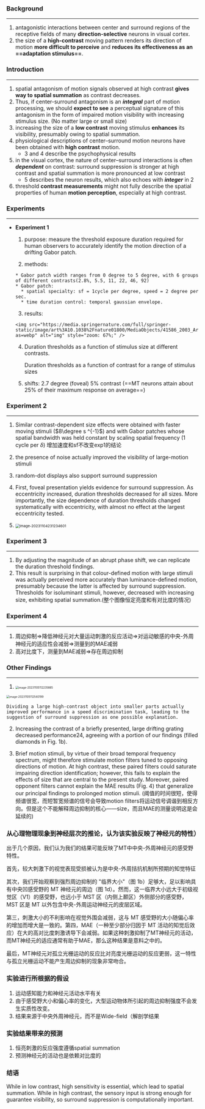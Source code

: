 ### Background

---

1. antagonistic interactions between center and surround regions of the receptive fields of many **direction-selective** neurons in visual cortex.
2. the size of a **high-contrast** moving pattern renders its direction of motion **more difficult to perceive** and **reduces its effectiveness as an ==adaptation stimulus==**.

### Introduction

---

1. spatial antagonism of motion signals observed at high contrast **gives way to spatial summation** as  contrast decreases. 
2. Thus, if center-surround antagonism is an ***integral*** part of motion processing, we should **expect to see** a perceptual signature of this antagonism in the form of impaired motion visibility with increasing stimulus size. (No matter large or small size)
3. increasing the size of a **low contrast** moving stimulus **enhances** its visibility, presumably owing to spatial summation. 
4. physiological descriptions of center–surround motion neurons have been obtained with **high contrast** 
	motion.
	* 3 and 4 describe the psychophysical results
5. in the visual cortex, the nature of center–surround interactions is often ***dependent*** on contrast: surround suppression is stronger at high contrast and spatial summation is more pronounced at low contrast
	* 5 describes the neuron results, which also echoes with ***integer*** in 2
6. threshold **contrast measurements** might not fully describe the spatial properties of human **motion perception**, especially at high contrast.

### Experiments

---

* **Experiment 1**

	1. purpose: measure the threshold exposure duration required for human observers to accurately identify the motion direction of a drifting Gabor patch.

	2. methods: 

	  * Gabor patch width ranges from 0 degree to 5 degree, with 6 groups of different contrasts(2.8%, 5.5, 11, 22, 46, 92)
	  * Gabor patch:
	  	* spatial specialty: sf = 1cycle per degree, speed = 2 degree per sec.
	  	* time duration control: temporal gaussian envelope.

	3. results:

	  <img src="https://media.springernature.com/full/springer-static/image/art%3A10.1038%2Fnature01800/MediaObjects/41586_2003_Article_BFnature01800_Fig1_HTML.jpg?as=webp" alt="img" style="zoom: 67%;" />
	
	4. Duration thresholds as a function of stimulus size at different contrasts. 
	
	   Duration thresholds as a function of contrast for a range of stimulus sizes
	
	5. shifts: 2.7 degree (foveal)
	   	5% contrast (==MT neurons attain about 25% of their maximum response on average==)

### Experiment 2

---

1. Similar contrast-dependent size effects were obtained with faster moving stimuli ($8\degree s ^{-1}$) and with Gabor patches whose spatial bandwidth was held constant by scaling spatial frequency (1 cycle
    per $\delta$) 增加速度和sf不改变exp1的结论

2. the presence of noise actually improved the visibility of large-motion stimuli

3. random-dot displays also support surround suppression

4. First, foveal presentation yields evidence for surround suppression. As eccentricity increased, duration thresholds decreased for all sizes.
     More importantly, the size dependence of duration thresholds changed systematically with eccentricity, with almost no effect at the largest eccentricity tested.
5. <img src="D:\data\notes\心理学\心理学实验编程\蔡永春\文献阅读\image-20231104231234601.png" alt="image-20231104231234601" style="zoom:67%;" />



### Experiment 3

---

1. By adjusting the magnitude of an abrupt phase shift, we can replicate the duration threshold findings.
2. This result is surprising in that colour-defined motion with large stimuli was actually perceived more accurately than luminance-defined motion, presumably because the latter is affected by surround suppression. Thresholds for isoluminant stimuli, however, decreased with increasing size, exhibiting spatial summation.(整个图像恒定亮度和有对比度的情况)

### Experiment 4

---

1. 周边抑制=>降低神经元对大量运动刺激的反应活动=>对运动敏感的中央-外周神经元的适应性会减弱=>测量到的MAE减弱
2. 高对比度下，测量到MAE减弱=>存在周边抑制

### Other Findings

---

1. <img src="D:\data\notes\心理学\心理学实验编程\蔡永春\文献阅读\image-20231105112235665.png" alt="image-20231105112235665" style="zoom: 50%;" />

<img src="D:\data\notes\心理学\心理学实验编程\蔡永春\文献阅读\image-20231105112540199.png" alt="image-20231105112540199" style="zoom:50%;" />

	Dividing a large high-contrast object into smaller parts actually improved performance in a speed discrimination task, leading to the suggestion of surround suppression as one possible explanation. 

2. Increasing the contrast of a briefly presented, large drifting grating decreased performance24, agreeing with a portion of our findings (filled diamonds in Fig. 1b). 

3. Brief motion stimuli, by virtue of their broad temporal frequency spectrum, might therefore stimulate motion filters tuned to opposing directions of motion. At high contrast, these paired filters could saturate impairing direction identification;  however, this fails to explain the effects of size that are central to the present study. Moreover, paired opponent filters cannot explain the MAE results (Fig. 4) that generalize our principal findings to prolonged motion stimuli. (阈值的时间很短，使得频谱很宽，而短暂宽频谱的信号会导致motion filters将运动信号调谐到相反方向。但是这个不能解释周边抑制的核心——size，而且MAE的测量说明这是会延续的)

### 从心理物理现象到神经层次的推论，认为该实验反映了神经元的特性）

出于几个原因，我们认为我们的结果可能反映了MT中中央-外周神经元的感受野特性。

首先，较大刺激下的视觉表现受损被认为是中央-外周拮抗机制所预期的知觉特征

其次，我们开始观察到强烈周边抑制的 "临界大小"（图 1b）足够大，足以影响具有中央凹感受野的 MT 神经元的周边（图 1d）。然而，这一临界大小远大于初级视觉区（V1）的感受野，也远小于 MST 区（内侧上颞区）外侧部分的感受野，MST 区是 MT 以外包含中央-外周运动神经元的皮层区域。

第三，刺激大小的不利影响在视觉外围会减弱，这与 MT 感受野的大小随偏心率的增加而增大是一致的。第四，MAE（一种至少部分归因于 MT 活动的知觉后效应）在大的高对比度刺激诱导下会减弱。如果这种刺激抑制了MT神经元的活动，而MT神经元的适应通常有助于MAE，那么这种结果是意料之中的。

最后，MT神经元对孤立光栅运动的反应比对亮度光栅运动的反应更弱，这一特性与孤立光栅运动不能产生周边抑制的现象非常吻合。

### 实验进行所根据的假设

1. 运动感知能力和神经元活动水平有关
2. 由于感受野大小和偏心率的变化，大型运动物体所引起的周边抑制强度不会发生实质性改变。
3. 结果来源于中央外周神经元，而不是Wide-field（解剖学结果

### 实验结果带来的预测

1. 恒亮刺激的反应强度遵循spatial summation
2. 预测神经元的活动也是依赖对比度的

### 结语

While in low contrast, high sensitivity is essential, which lead to spatial summation. While in high contrast, the sensory input is strong enough for guarantee visibility, so surround suppression is computationally important. 